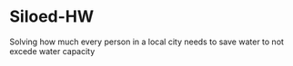 # Siloed-HW
Solving how much every person in a local city needs to save water to not excede water capacity

